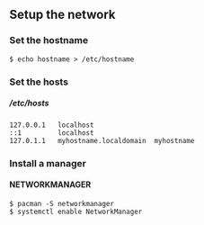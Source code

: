 ## Setup the network

### Set the hostname

```
$ echo hostname > /etc/hostname
```

### Set the hosts

##### /etc/hosts
```
127.0.0.1   localhost
::1         localhost
127.0.1.1   myhostname.localdomain	myhostname
```

### Install a manager

#### NETWORKMANAGER

```
$ pacman -S networkmanager
$ systemctl enable NetworkManager
```
